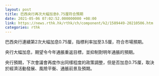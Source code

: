 ```yaml
---
layout: post
title: 巴西央行再次大幅加息0.75厘符合預期
date: 2021-05-06 07:02:52.000000000 +08:00
link: https://news.rthk.hk/rthk/ch/component/k2/1589449-20210506.htm
categories: rthk
---
```


巴西央行連續第2次大幅加息0.75厘，指標利率加至3.5厘，符合市場預期。

央行大幅加息，期望令今年通脹重返目標，並抑制對明年通脹的預期。

央行預期，下次會議會再度作出同樣程度的政策調整，但是否加息0.75厘，取決於經濟活動發展、風險平衡、通脹前景及預期。
